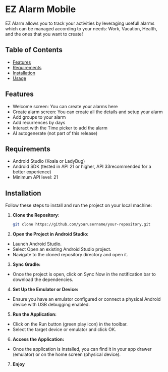 # EZ Alarm Mobile

EZ Alarm allows you to track your activities by leveraging usefull alarms which can be managed according to your needs: Work, Vacation, Health, and the ones that you want to create!

## Table of Contents

- [Features](#features)
- [Requirements](#requirements)
- [Installation](#installation)
- [Usage](#usage)

## Features

- Welcome screen: You can create your alarms here
- Create alarm screen: You can create all the details and setup your alarm
- Add groups to your alarm
- Add recurrences by days
- Interact with the Time picker to add the alarm
- AI autogenerate (not part of this release)

  

## Requirements

- Android Studio (Koala or LadyBug)
- Android SDK (tested in API 21 or higher, API 33recommended for a better experience)
- Minimum API level: 21

## Installation

Follow these steps to install and run the project on your local machine:

1. **Clone the Repository**:
   ```bash
   git clone https://github.com/yourusername/your-repository.git

2.	**Open the Project in Android Studio:**
- Launch Android Studio.
- Select Open an existing Android Studio project.
- Navigate to the cloned repository directory and open it.
3.	**Sync Gradle:**
- Once the project is open, click on Sync Now in the notification bar to download the dependencies.
4.	**Set Up the Emulator or Device:**
- Ensure you have an emulator configured or connect a physical Android device with USB debugging enabled.
5.	**Run the Application:**
- Click on the Run button (green play icon) in the toolbar.
- Select the target device or emulator and click OK.
6. **Access the Application:**
- Once the application is installed, you can find it in your app drawer (emulator) or on the home screen (physical device).
7. **Enjoy**
